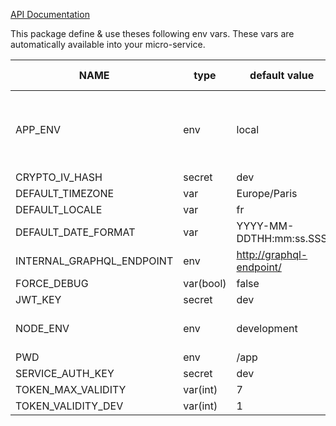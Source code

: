 [API Documentation](https://github.com/Xavius1/subito-doc/blob/main/doc/index.md)

This package define & use theses following env vars.
These vars are automatically available into your micro-service.

| NAME | type | default value | allowed values | immutable |
| ---- | ---- | ------------- | -------------- | --------- |
| APP_ENV | env | local | local, current, develop, integration, staging, production | true |
| CRYPTO_IV_HASH | secret | dev |  |  |
| DEFAULT_TIMEZONE | var | Europe/Paris |  |  |
| DEFAULT_LOCALE | var | fr |  | false |
| DEFAULT_DATE_FORMAT | var | YYYY-MM-DDTHH:mm:ss.SSS |  |  |
| INTERNAL_GRAPHQL_ENDPOINT | env | <http://graphql-endpoint/> |  | true |
| FORCE_DEBUG | var(bool) | false |  | true |
| JWT_KEY | secret | dev |  | true |
| NODE_ENV | env | development | development, test, production | true |
| PWD | env | /app |  | true |
| SERVICE_AUTH_KEY | secret | dev |  | true |
| TOKEN_MAX_VALIDITY | var(int) | 7 |  |  |
| TOKEN_VALIDITY_DEV | var(int) | 1 |  |  |
